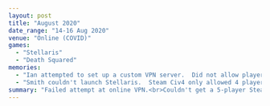```yaml
---
layout: post
title: "August 2020"
date_range: "14-16 Aug 2020"
venue: "Online (COVID)"
games:
  - "Stellaris"
  - "Death Squared"
memories:
  - "Ian attempted to set up a custom VPN server.  Did not allow player-player communication."
  - "Smith couldn't launch Stellaris.  Steam Civ4 only allowed 4 players.  We struggled trying to find a 5-player game until Smith passed out.  Then we played Stellaris while listening to him snore."
summary: "Failed attempt at online VPN.<br>Couldn't get a 5-player Steam game working."
---
```

